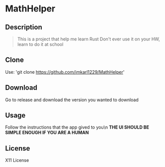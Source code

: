# MathHelper

## Description
> This is a project that help me learn Rust
> Don't ever use it on your HW, learn to do it at school

## Clone

Use: 'git clone https://github.com/imkarl1229/MathHelper'

## Download

Go to release and download the version you wanted to download

## Usage

Follow the instructions that the app gived to you\n
**THE UI SHOULD BE SIMPLE ENOUGH IF YOU ARE A HUMAN**

## License

X11 License

